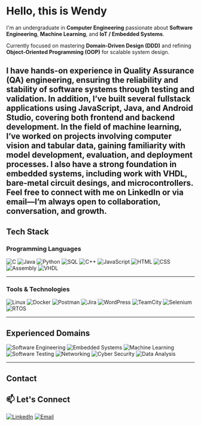 # Hello, this is Wendy

 I'm an undergraduate in **Computer Engineering** passionate about **Software Engineering**, **Machine Learning**, and **IoT / Embedded Systems**.

Currently focused on mastering **Domain-Driven Design (DDD)** and refining **Object-Oriented Programming (OOP)** for scalable system design.

I have hands-on experience in **Quality Assurance (QA) engineering**, ensuring the reliability and stability of software systems through testing and validation. In addition, I’ve built several **fullstack applications** using **JavaScript**, **Java**, and **Android Studio**, covering both frontend and backend development.
In the field of **machine learning**, I’ve worked on projects involving **computer vision** and **tabular data**, gaining familiarity with model development, evaluation, and deployment processes. I also have a strong foundation in **embedded systems**, including work with **VHDL**, **bare-metal circuit desings**, and **microcontrollers**. 
Feel free to connect with me on LinkedIn or via email—I’m always open to collaboration, conversation, and growth.
---

## Tech Stack

### Programming Languages
![C](https://img.shields.io/badge/C-00599C?style=flat&logo=c&logoColor=white)
![Java](https://img.shields.io/badge/Java-ED8B00?style=flat&logo=java&logoColor=white)
![Python](https://img.shields.io/badge/Python-3776AB?style=flat&logo=python&logoColor=white)
![SQL](https://img.shields.io/badge/SQL-4479A1?style=flat&logo=mysql&logoColor=white)
![C++](https://img.shields.io/badge/C++-00599C?style=flat&logo=c%2b%2b&logoColor=white)
![JavaScript](https://img.shields.io/badge/JavaScript-F7DF1E?style=flat&logo=javascript&logoColor=black)
![HTML](https://img.shields.io/badge/HTML5-E34F26?style=flat&logo=html5&logoColor=white)
![CSS](https://img.shields.io/badge/CSS3-1572B6?style=flat&logo=css3&logoColor=white)
![Assembly](https://img.shields.io/badge/Assembly-6E4C13?style=flat)
![VHDL](https://img.shields.io/badge/VHDL-8B008B?style=flat)

---

### Tools & Technologies
![Linux](https://img.shields.io/badge/Linux-FCC624?style=flat&logo=linux&logoColor=black)
![Docker](https://img.shields.io/badge/Docker-2496ED?style=flat&logo=docker&logoColor=white)
![Postman](https://img.shields.io/badge/Postman-FF6C37?style=flat&logo=postman&logoColor=white)
![Jira](https://img.shields.io/badge/Jira-0052CC?style=flat&logo=jira&logoColor=white)
![WordPress](https://img.shields.io/badge/WordPress-21759B?style=flat&logo=wordpress&logoColor=white)
![TeamCity](https://img.shields.io/badge/TeamCity-000000?style=flat&logo=jetbrains&logoColor=white)
![Selenium](https://img.shields.io/badge/Selenium-43B02A?style=flat&logo=selenium&logoColor=white)
![RTOS](https://img.shields.io/badge/RTOS-007ACC?style=flat)

---

## Experienced Domains

![Software Engineering](https://img.shields.io/badge/Software%20Engineering-1f6feb?style=flat&logo=github&logoColor=white)
![Embedded Systems](https://img.shields.io/badge/Embedded%20Systems-000000?style=flat)
![Machine Learning](https://img.shields.io/badge/Machine%20Learning-FF6F00?style=flat&logo=tensorflow&logoColor=white)
![Software Testing](https://img.shields.io/badge/Software%20Testing-6DB33F?style=flat)
![Networking](https://img.shields.io/badge/Computer%20Networking-00A8E8?style=flat)
![Cyber Security](https://img.shields.io/badge/Cyber%20Security-8A2BE2?style=flat)
![Data Analysis](https://img.shields.io/badge/Data%20Analysis-4B8BBE?style=flat)


---
## Contact
## 📫 Let's Connect
[![LinkedIn](https://img.shields.io/badge/LinkedIn-Wendy%20Dharmawan-blue?style=flat&logo=linkedin)](https://www.linkedin.com/in/wendydharmawan/)
[![Email](https://img.shields.io/badge/Email-wndydr235@gmail.com-D14836?style=flat&logo=gmail&logoColor=white)](mailto:wndydr235@gmail.com)
